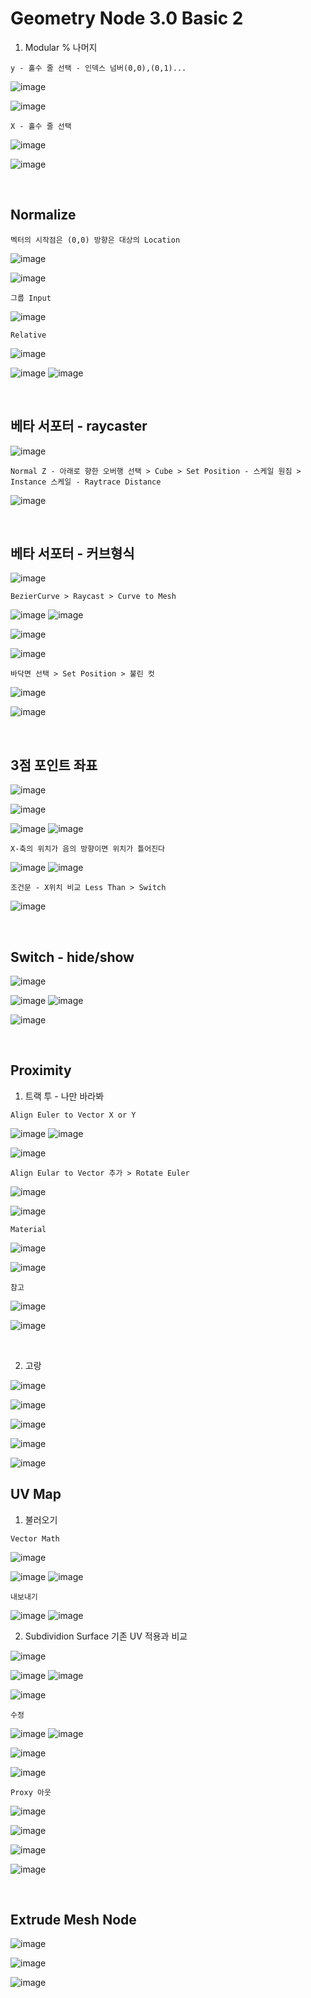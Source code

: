 Geometry Node 3.0 Basic 2
===========================

1. Modular % 나머지

`y - 홀수 줄 선택 - 인덱스 넘버(0,0),(0,1)...`

![image](https://user-images.githubusercontent.com/30430227/142209164-8777ba97-c87c-4e9b-9c88-63e9cffd24c2.png)

![image](https://user-images.githubusercontent.com/30430227/142209532-fba822bb-3e99-494f-9db0-74c89686f226.png)

`X - 홀수 줄 선택`

![image](https://user-images.githubusercontent.com/30430227/142209849-1152a833-6929-4e8a-a9c4-f2cc68a76bb0.png)

![image](https://user-images.githubusercontent.com/30430227/142209878-c6ce4ad2-5433-49ce-9fd8-0c53a3036b18.png)


<br>

Normalize
-----------

`벡터의 시작점은 (0,0) 방향은 대상의 Location`

![image](https://user-images.githubusercontent.com/30430227/142745614-3bf0e92c-ec14-45f9-8792-3c7b78500411.png)

![image](https://user-images.githubusercontent.com/30430227/142745662-1b769a6e-a480-49c5-a1c2-8467443b436d.png)

`그룹 Input`

![image](https://user-images.githubusercontent.com/30430227/142745688-0d490141-5c68-4af2-9f86-f23cd47e1641.png)

`Relative`

![image](https://user-images.githubusercontent.com/30430227/142745761-3538ddd0-6f38-4396-ad97-4faa7cf31a84.png)

![image](https://user-images.githubusercontent.com/30430227/142745723-feb3fb0e-6308-4c84-baad-8757d72281d8.png)
![image](https://user-images.githubusercontent.com/30430227/142745767-2f14aec9-2f45-432f-92c7-22b594790084.png)

<br>


베타 서포터 - raycaster 
----------------------

![image](https://user-images.githubusercontent.com/30430227/142764151-146c91c4-3533-44fa-a895-1766635ccae0.png)

`Normal Z - 아래로 향한 오버행 선택 > Cube > Set Position - 스케일 원짐 > Instance 스케일 - Raytrace Distance`

![image](https://user-images.githubusercontent.com/30430227/142764439-51caedbc-4257-404a-a4c3-2ddd1d0b288b.png)

<br>

베타 서포터 - 커브형식
---------------------

![image](https://user-images.githubusercontent.com/30430227/142790330-71e0e1d5-d575-4bfa-9dfb-ec124402a131.png)

`BezierCurve > Raycast > Curve to Mesh`

![image](https://user-images.githubusercontent.com/30430227/142790373-57eb8fef-dacd-4834-b388-161c4c04f5f9.png)
![image](https://user-images.githubusercontent.com/30430227/142790460-b4bd2f17-6ad1-4205-91f0-b28fcd32a0b4.png)

![image](https://user-images.githubusercontent.com/30430227/142798041-3b949a3e-a4c7-405b-a7a1-0a320aa3489a.png)

![image](https://user-images.githubusercontent.com/30430227/142798074-bbd3801d-58d3-4604-b1d8-09b188586119.png)

`바닥면 선택 > Set Position > 불린 컷`

![image](https://user-images.githubusercontent.com/30430227/142790330-71e0e1d5-d575-4bfa-9dfb-ec124402a131.png)

![image](https://user-images.githubusercontent.com/30430227/142798268-fbd25687-075d-4b3f-a666-37986251c559.png)

<br>

3점 포인트 좌표
--------------

![image](https://user-images.githubusercontent.com/30430227/142960906-d5cdc4ad-7d03-461b-866d-1e4959a6abef.png)

![image](https://user-images.githubusercontent.com/30430227/142960949-d0c1cfe6-4e70-44f0-9505-ed49c535a85f.png)

![image](https://user-images.githubusercontent.com/30430227/142961194-2bcd3a46-2f9b-477b-941d-fc87a7548297.png)
![image](https://user-images.githubusercontent.com/30430227/142961138-df290237-484b-4d3b-b1a7-44df70ff9544.png)

`X-축의 위치가 음의 방향이면 위치가 틀어진다 `

![image](https://user-images.githubusercontent.com/30430227/142962604-d12d61bf-92c5-47f6-aaf6-a2e7ea022369.png)
![image](https://user-images.githubusercontent.com/30430227/142962625-390b2696-617c-4e71-865a-ff9cb9b6d216.png)

`조건문 - X위치 비교 Less Than > Switch`

![image](https://user-images.githubusercontent.com/30430227/142970663-d4bb1577-0369-4463-a673-e1a7673000a4.png)

<br>

Switch - hide/show
--------------------

![image](https://user-images.githubusercontent.com/30430227/143079816-72901cab-76b4-4ff8-adc4-530a70a865be.png)

![image](https://user-images.githubusercontent.com/30430227/143079748-5fdecdee-a16a-481c-8870-3ef2e7524c4a.png)
![image](https://user-images.githubusercontent.com/30430227/143079780-51837dcf-8961-4f54-be73-47e182a4a30d.png)

![image](https://user-images.githubusercontent.com/30430227/143079994-cccc38da-2f31-49de-9520-d4eea55e2dc0.png)

<br>


Proximity
----------

1. 트랙 투 - 나만 바라봐

`Align Euler to Vector X or Y`

![image](https://user-images.githubusercontent.com/30430227/143552887-20e8b195-809c-4613-88b0-90cac989df1d.png)
![image](https://user-images.githubusercontent.com/30430227/143552992-7c08758a-ae9b-4129-9084-c253e198e042.png)

![image](https://user-images.githubusercontent.com/30430227/143553073-e6e79951-a8e9-481e-8003-75f03802dd4f.png)

`Align Eular to Vector 추가 > Rotate Euler`

![image](https://user-images.githubusercontent.com/30430227/143553573-1ce32b10-85c9-4aea-83de-1b25fab00395.png)

![image](https://user-images.githubusercontent.com/30430227/143553693-4b47d923-bda3-4ade-91d0-96d2c184782f.png)

`Material`

![image](https://user-images.githubusercontent.com/30430227/143555536-f478463f-cb31-46ab-9cc7-15623fbe28e3.png)

![image](https://user-images.githubusercontent.com/30430227/143555618-9791ad07-54f5-4058-88f7-956fe7109104.png)


`참고`

![image](https://user-images.githubusercontent.com/30430227/143537432-f936b1bc-13c8-4351-8ae3-dcd7fd16dc54.png)

![image](https://user-images.githubusercontent.com/30430227/143537464-eb94f46e-dedb-4cb2-a7a6-3d7c3bd169d7.png)

<br>

2. 고랑

![image](https://user-images.githubusercontent.com/30430227/143581157-5d3c3763-b248-4aeb-98cc-f463d56d2ab7.png)

![image](https://user-images.githubusercontent.com/30430227/143581396-6bcfc255-ce2b-45eb-b760-55a28af819a6.png)

![image](https://user-images.githubusercontent.com/30430227/143581435-2f329359-6138-403e-889d-b635473cc633.png)

![image](https://user-images.githubusercontent.com/30430227/143581203-69c4bc8e-d2e6-4fe3-aa07-2aaae41355d2.png)

![image](https://user-images.githubusercontent.com/30430227/143581239-ada775bf-e293-4be0-a82e-837ee0f110f9.png)

UV Map
---------

1. 불러오기

`Vector Math`

![image](https://user-images.githubusercontent.com/30430227/143571401-ee2aad2c-3ae1-489b-b800-851e287cdf51.png)

![image](https://user-images.githubusercontent.com/30430227/143571512-81da2e1e-349e-4487-bcda-a9602fee36ec.png)
![image](https://user-images.githubusercontent.com/30430227/143571584-856bb3c1-8aa0-42ab-ad46-9590191607b9.png)

`내보내기`

![image](https://user-images.githubusercontent.com/30430227/143571713-4475d1cc-734d-4afb-92c8-dd1e70245a51.png)
![image](https://user-images.githubusercontent.com/30430227/143571749-86e7806e-6f69-4b82-8ade-5d77d8bf7c2f.png)

2. Subdividion Surface 기존 UV 적용과 비교

![image](https://user-images.githubusercontent.com/30430227/143572134-ee47ca5f-bcce-4e36-bd34-d899ee1f75f3.png)

![image](https://user-images.githubusercontent.com/30430227/143572314-31dada10-dbf7-4d12-881c-85036b138d92.png)
![image](https://user-images.githubusercontent.com/30430227/143572452-e1ea25ef-0f4e-4423-aa27-ed18b8717b8c.png)

![image](https://user-images.githubusercontent.com/30430227/143572563-d391cdeb-2ef6-4ed8-ae0f-8b31b5359c35.png)

`수정`

![image](https://user-images.githubusercontent.com/30430227/143572858-94985f3d-7658-48fd-9aa5-51a5af01e22d.png)
![image](https://user-images.githubusercontent.com/30430227/143572826-562a0d04-5134-4664-83cc-9749fe11b493.png)

![image](https://user-images.githubusercontent.com/30430227/143573182-d7d75dfc-9554-49b9-a608-1f7627d82f4b.png)

![image](https://user-images.githubusercontent.com/30430227/143573345-0f7c6ee7-3ded-4d55-aa54-129f42638ddd.png)

`Proxy 아웃`

![image](https://user-images.githubusercontent.com/30430227/143573540-f8bcd09a-e7e6-46d7-a713-3271ad4acbb3.png)

![image](https://user-images.githubusercontent.com/30430227/143573600-5250f12b-4585-4853-80cd-ddb811fc3b27.png)

![image](https://user-images.githubusercontent.com/30430227/143573998-ddbf091d-673c-45b1-b083-9bdf682c6629.png)

![image](https://user-images.githubusercontent.com/30430227/143574053-9ece2954-0e1f-4bc5-b31b-f54d57be179f.png)

<br>

Extrude Mesh Node
--------------------

![image](https://user-images.githubusercontent.com/30430227/149046634-00ced166-7d0b-4879-a5ce-47b41cb63d13.png)

![image](https://user-images.githubusercontent.com/30430227/149046754-5a705464-2d5b-4833-9493-46ed8a921566.png)

![image](https://user-images.githubusercontent.com/30430227/149046893-ffd46c1d-5218-454b-a7da-a90f5ad692e8.png)









